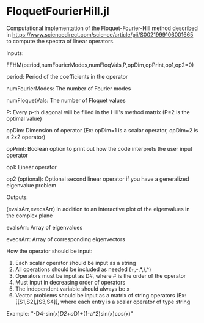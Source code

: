 # FloquetFourierHill.jl
Computational implementation of the Floquet-Fourier-Hill method described in https://www.sciencedirect.com/science/article/pii/S0021999106001665 to compute the spectra of linear operators.

Inputs:

FFHM(period,numFourierModes,numFloqVals,P,opDim,opPrint,op1,op2=0)

period: Period of the coefficients in the operator

numFourierModes: The number of Fourier modes

numFloquetVals: The number of Floquet values

P: Every p-th diagonal will be filled in the Hill's method matrix (P=2 is the optimal value)

opDim: Dimension of operator (Ex: opDim=1 is a scalar operator, opDim=2 is a 2x2 operator)

opPrint: Boolean option to print out how the code interprets the user input operator

op1: Linear operator

op2 (optional): Optional second linear operator if you have a generalized eigenvalue problem

Outputs: 

(evalsArr,evecsArr) in addition to an interactive plot of the eigenvalues in the complex plane

evalsArr: Array of eigenvalues

evecsArr: Array of corresponding eigenvectors

How the operator should be input:

1) Each scalar operator should be input as a string
2) All operations should be included as needed (+,-,*,/,^)
3) Operators must be input as D#, where # is the order of the operator
4) Must input in decreasing order of operators
5) The independent variable should always be x
6) Vector problems should be input as a matrix of string operators (Ex: [[S1,S2],[S3,S4]], where each entry is a scalar operator of type string

Example: "-D4-sin(x)*D2+a*D1+(1-a^2)sin(x)cos(x)"

